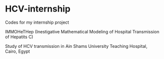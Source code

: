 # HCV-internship
Codes for my internship project

IMMOHeTHep (Inestigative Mathematical Modeling of Hospital Transmission of Hepatits C)

Study of HCV transmission in Ain Shams University Teaching Hospital, Cairo, Egypt
